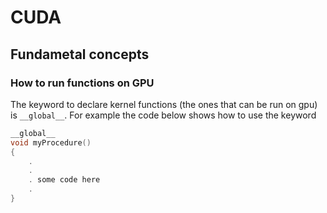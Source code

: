 # CUDA

## Fundametal concepts

### How to run functions on GPU

The keyword to declare kernel functions (the ones that can be run on gpu) is `__global__`.
For example the code below shows how to use the keyword
``` c++
__global__
void myProcedure()
{
    .
    .
    . some code here
    .
}
```
